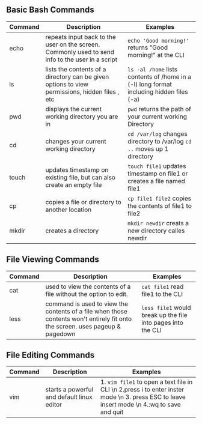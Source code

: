 ## Basic Bash Commands
| Command | Description | Examples |
|---|---|---|
| echo | repeats input back to the user on the screen. Commonly used to send info to the user in a script | `echo 'Good morning!'` returns "Good morning!" at the CLI|
| ls | lists the contents of a directory can be given options to view permissions, hidden files , etc | `ls -al /home` lists contents of /home in a (-l) long format including hidden files (-a) |
| pwd | displays the current working directory you are in | `pwd` returns the path of your current working Directory |
| cd | changes your current working directory | `cd /var/log` changes directory to /var/log `cd ..` moves up 1 directory |
| touch | updates timestamp on existing file, but can also create an empty file  | `touch file1` updates timestamp on file1 or creates a file named file1 |
| cp | copies a file or directory to another location | `cp file1 file2` copies the contents of file1 to file2 |
| mkdir | creates a directory | `mkdir newdir` creats a new directory calles newdir |


## File Viewing Commands
| Command | Description | Examples |
|---|---|---|
| cat | used to view the contents of a file without the option to edit. | `cat file1` read file1 to the CLI |
| less | command is used to view the contents of a file when those contents won't entirely fit onto the screen. uses pageup & pagedown | `less file1` would break up the file into pages into the CLI |


## File Editing Commands
| Command | Description | Examples |
|---|---|---|
| vim | starts a powerful and default linux editor | 1. `vim file1` to open a text file in CLI \n 2.press i to enter inster mode \n 3. press ESC to leave insert mode \n 4.:wq to save and quit |
